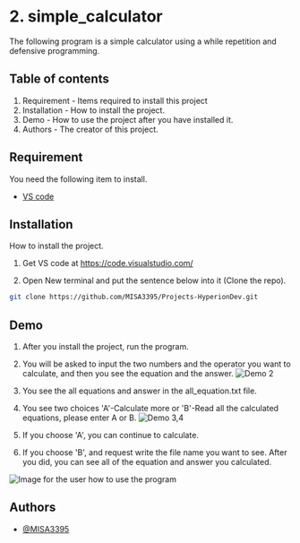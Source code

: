 # 2. simple_calculator
The following program is a simple calculator using a while repetition and defensive programming.  


## Table of contents
1. Requirement - Items required to install this project
2. Installation - How to install the project.
3. Demo - How to use the project after you have installed it.
4. Authors - The creator of this project.

## Requirement

You need the following item to install.
* [VS code](https://code.visualstudio.com/)

## Installation
 
How to install the project.

1. Get VS code at https://code.visualstudio.com/

2. Open New terminal and put the sentence below into it (Clone the repo).
```bash
git clone https://github.com/MISA3395/Projects-HyperionDev.git
```

## Demo

1. After you install the project, run the program.
2. You will be asked to input the two numbers and the operator you want to calculate, and then you see the equation and the answer.
![Demo 2](https://github.com/MISA3395/Projects-HyperionDev/assets/132083386/013ffa9d-c5fa-4841-86ca-ae92b6dd4cfa)

3. You see the all equations and answer in the all_equation.txt file.
4. You see two choices 'A'-Calculate more or 'B'-Read all the calculated equations, please enter A or B.
![Demo 3,4](https://github.com/MISA3395/Projects-HyperionDev/assets/132083386/cb3daeec-2c1d-44c0-9f1c-59fe3862a271)  

5. If you choose 'A', you can continue to calculate.
6. If you choose 'B', and request write the file name you want to see. After you did, you can see all of the equation and answer you calculated.

![Image for the user how to use the program](https://github.com/MISA3395/finalCapstone/assets/132083386/63d2249d-7a5f-4e03-9cb3-f1f452d49612)  


## Authors

- [@MISA3395](https://github.com/MISA3395)
